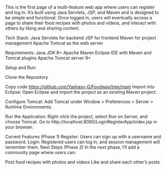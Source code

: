 This is the first page of a multi-feature web app where users can register and log in. It’s built using Java Servlets, JSP, and Maven and is designed to be simple and functional. Once logged in, users will eventually access a page to share their food recipes with photos and videos, and interact with others by liking and sharing content.

Tech Stack:
Java Servlets for backend
JSP for frontend
Maven for project management
Apache Tomcat as the web server

Requirements:
Java JDK 8+
Apache Maven
Eclipse IDE with Maven and Tomcat plugins
Apache Tomcat server 9+


Setup and Run:

Clone the Repository


Copy code
https://github.com/Yashasv-G/Foodway/tree/main
Import into Eclipse: Open Eclipse and import the project as an existing Maven project.

Configure Tomcat: Add Tomcat under Window > Preferences > Server > Runtime Environments.

Run the Application: Right-click the project, select Run on Server, and choose Tomcat. Go to http://localhost:8080/LoginRegisterApp/index.jsp in your browser.

Current Features (Phase 1)
Register: Users can sign up with a username and password.
Login: Registered users can log in, and session management will remember them.
Next Steps (Phase 2)
In the next phase, I’ll add a community page where users can:

Post food recipes with photos and videos
Like and share each other’s posts
